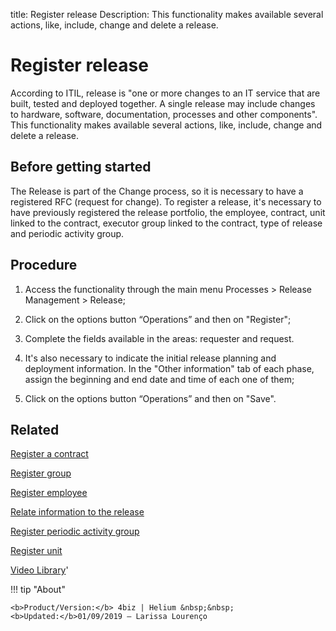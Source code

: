 title: Register release
Description: This functionality makes available several actions, like, include, change and delete a release. 
# Register release
According to ITIL, release is "one or more changes to an IT service that are built, tested and deployed together. A single release may include changes to hardware, software, documentation, processes and other components".
This functionality makes available several actions, like, include, change and delete a release.

Before getting started
--------------------------

The Release is part of the Change process, so it is necessary to have a
registered RFC (request for change). To register a release, it's
necessary to have previously registered the release portfolio, the employee,
contract, unit linked to the contract, executor group linked to the contract,
type of release and periodic activity group.

Procedure
-------------

1.  Access the functionality through the main menu Processes \> Release
    Management \> Release;

2.  Click on the options button “Operations” and then on "Register";

3.  Complete the fields available in the areas: requester and request.

4.  It's also necessary to indicate the initial release planning and deployment
    information. In the "Other information" tab of each phase, assign the
    beginning and end date and time of each one of them;

5.  Click on the options button “Operations” and then on "Save".

Related
-----------

[Register a contract](/en-us/4biz-helium/additional-features/contract-management/use/register-contract.html)

[Register group](/en-us/4biz-helium/initial-settings/access-settings/user/register-groups.html)

[Register employee](/en-us/4biz-helium/initial-settings/access-settings/user/register-employee.html)

[Relate information to the release](/en-us/4biz-helium/processes/release/use/relate-information-to-release.html)

[Register periodic activity group](/en-us/4biz-helium/additional-features/automation-of-operation/configuration/periodic-activity-group.html)

[Register unit](/en-us/4biz-helium/platform-administration/region-and-language/register-unit.html)

<i class='fa fa-youtube-play  fa-2x' style='color:#97ce17;vertical-align: middle;'> </i> [Video Library](https://www.youtube.com/playlist?list=PLB5qK2uzf2RMA1W1Js4-lPEDUDUJJ_rUa)'

!!! tip "About"

    <b>Product/Version:</b> 4biz | Helium &nbsp;&nbsp;
    <b>Updated:</b>01/09/2019 – Larissa Lourenço

